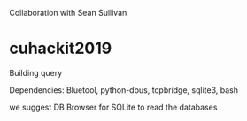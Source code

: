 Collaboration with Sean Sullivan

# cuhackit2019
Building query

Dependencies:
  Bluetool, python-dbus, tcpbridge, sqlite3, bash
  
we suggest DB Browser for SQLite to read the databases
